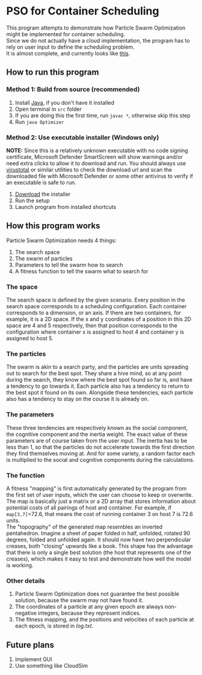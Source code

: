 # PSO for Container Scheduling

This program attempts to demonstrate how Particle Swarm Optimization might be implemented for container scheduling. \
Since we do not actually have a cloud implementation, the program has to rely on user input to define the scheduling problem. \
It is almost complete, and currently looks like [this](https://youtu.be/KRO44ZWNkkk).

## How to run this program

### Method 1: Build from source (recommended)

1. Install [Java](https://adoptium.net/), if you don't have it installed
2. Open terminal in `src` folder
3. If you are doing this the first time, run `javac *`, otherwise skip this step
4. Run `java Optimizer`

### Method 2: Use executable installer (Windows only)

**NOTE:** Since this is a relatively unknown executable with no code signing certificate, Microsoft Defender SmartScreen will show warnings and/or need extra clicks to allow it to download and run. You should always use [virustotal](https://www.virustotal.com/gui/home/url) or similar utilities to check the download url and scan the downloaded file with Microsoft Defender or some other antivirus to verify if an executable is safe to run.

1. [Download](https://github.com/Senozoid/PSO-cont-sched/releases/latest/download/setup.exe) the installer
2. Run the setup
3. Launch program from installed shortcuts

## How this program works

Particle Swarm Optimization needs 4 things:

1. The search space
2. The swarm of particles
3. Parameters to tell the swarm how to search
4. A fitness function to tell the swarm what to search for

### The space

The search space is defined by the given scenario. Every position in the search space corresponds to a scheduling configuration. Each container corresponds to a dimension, or an axis. If there are two containers, for example, it is a 2D space. If the x and y coordinates of a position in this 2D space are 4 and 5 respectively, then that position corresponds to the configuration where container x is assigned to host 4 and container y is assigned to host 5.

### The particles

The swarm is akin to a search party, and the particles are units spreading out to search for the best spot. They share a hive mind, so at any point during the search, they know where the best spot found so far is, and have a tendency to go towards it. Each particle also has a tendency to return to the best spot it found on its own. Alongside these tendencies, each particle also has a tendency to stay on the course it is already on.

### The parameters

These three tendencies are respectively known as the social component, the cognitive component and the inertia weight. The exact value of these parameters are of course taken from the user input. The inertia has to be less than 1, so that the particles do not accelerate towards the first direction they find themselves moving at. And for some variety, a random factor each is multiplied to the social and cognitive components during the calculations.

### The function

A fitness "mapping" is first automatically generated by the program from the first set of user inputs, which the user can choose to keep or overwrite. The map is basically just a matrix or a 2D array that stores information about potential costs of all pairings of host and container. For example, if `map[3,7]`=72.6, that means the cost of running container 3 on host 7 is 72.6 units. \
The "topography" of the generated map resembles an inverted pentahedron. Imagine a sheet of paper folded in half, unfolded, rotated 90 degrees, folded and unfolded again. It should now have two perpendicular creases, both "closing" upwards like a book. This shape has the advantage that there is only a single best solution (the host that represents one of the creases), which makes it easy to test and demonstrate how well the model is working.

### Other details

1. Particle Swarm Optimization does not guarantee the best possible solution, because the swarm may not have found it.
2. The coordinates of a particle at any given epoch are always non-negative integers, because they represent indices.
3. The fitness mapping, and the positions and velocities of each particle at each epoch, is stored in _log.txt_.

## Future plans

1. Implement GUI
2. Use something like CloudSim
